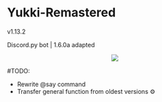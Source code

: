 # Yukki-Remastered
<p> v1.13.2 </p>
<p> Discord.py bot | 1.6.0a adapted </p> 

<p align="center">
    <img src="https://vk.com/doc512100137_578113508?hash=4a665420413a7b3ed3&dl=a41415d0b85336bcab">
</p>

#TODO:
- Rewrite @say command ️
- Transfer general function from oldest versions ⚙️

